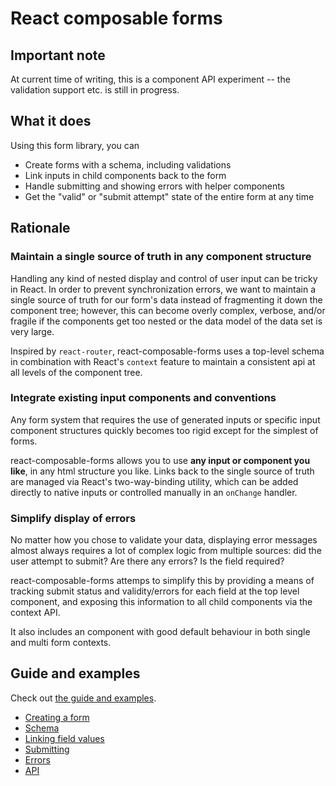 # React composable forms

## Important note

At current time of writing, this is a component API experiment -- the validation support etc. is still in progress.

##  What it does

Using this form library, you can

* Create forms with a schema, including validations
* Link inputs in child components back to the form
* Handle submitting and showing errors with helper components
* Get the "valid" or "submit attempt" state of the entire form at any time

## Rationale

### Maintain a single source of truth in any component structure

Handling any kind of nested display and control of user input can be tricky in React. In order to prevent synchronization errors, we want to maintain a single source of truth for our form's data instead of fragmenting it down the component tree; however, this can become overly complex, verbose, and/or fragile if the components get too nested or the data model of the data set is very large.

Inspired by `react-router`, react-composable-forms uses a top-level schema in combination with React's `context` feature to maintain a consistent api at all levels of the component tree.

### Integrate existing input components and conventions

Any form system that requires the use of generated inputs or specific input component structures quickly becomes too rigid except for the simplest of forms.

react-composable-forms allows you to use **any input or component you like**, in any html structure you like. Links back to the single source of truth are managed via React's two-way-binding utility, which can be added directly to native inputs or controlled manually in an `onChange` handler.

### Simplify display of errors

No matter how you chose to validate your data, displaying error messages almost always requires a lot of complex logic from multiple sources: did the user attempt to submit? Are there any errors? Is the field required?

react-composable-forms attemps to simplify this by providing a means of tracking submit status and validity/errors for each field at the top level component, and exposing this information to all child components via the context API.

It also includes an <ErrorMessage /> component with good default behaviour in both single and multi form contexts.

## Guide and examples

Check out [the guide and examples](http://k88hudson.github.io/react-composable-form/www).

* [Creating a form](./examples/simple/docs.md)
* [Schema](./examples/schema/docs.md)
* [Linking field values](./examples/linking/docs.md)
* [Submitting](./examples/submitting/docs.md)
* [Errors](./examples/errors/docs.md)
* [API](./src/lib/apiDocs)

